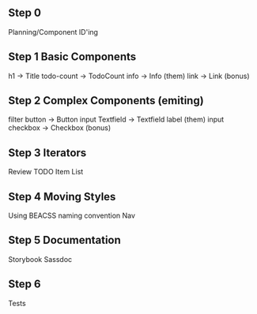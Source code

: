 ## Step 0

Planning/Component ID'ing

## Step 1 Basic Components

h1 -> Title
todo-count -> TodoCount
info -> Info (them)
link -> Link (bonus)

## Step 2 Complex Components (emiting)

filter button -> Button
input Textfield -> Textfield
label (them)
input checkbox -> Checkbox (bonus)


## Step 3 Iterators
Review TODO Item
List

## Step 4 Moving Styles


Using BEACSS naming convention
Nav

## Step 5 Documentation

Storybook
Sassdoc

## Step 6

Tests